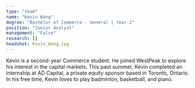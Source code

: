 ```yaml
---
type: "team"
name: "Kevin Wang"
degree: "Bachelor of Commerce - General | Year 2"
position: "Junior Analyst"
management: "False"
research: []
headshot: Kevin_Wang.jpg
---
```


Kevin is a second-year Commerce student. He joined WestPeak to explore his interest in the capital markets. This past summer, Kevin completed an internship at AD Capital, a private equity sponsor based in Toronto, Ontario. In his free time, Kevin loves to play badminton, basketball, and piano.
